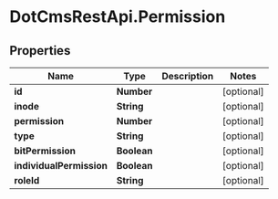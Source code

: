 # DotCmsRestApi.Permission

## Properties

Name | Type | Description | Notes
------------ | ------------- | ------------- | -------------
**id** | **Number** |  | [optional] 
**inode** | **String** |  | [optional] 
**permission** | **Number** |  | [optional] 
**type** | **String** |  | [optional] 
**bitPermission** | **Boolean** |  | [optional] 
**individualPermission** | **Boolean** |  | [optional] 
**roleId** | **String** |  | [optional] 


